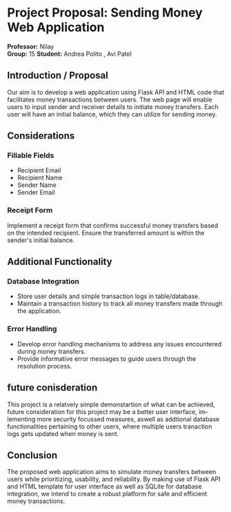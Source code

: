 # Project Proposal: Sending Money Web Application

**Professor:** Nilay  
**Group:** 15
**Student:** Andrea Polito  , Avi Patel

## Introduction / Proposal

Our aim is to develop a web application using Flask API and HTML code that facilitates money transactions between users. The web page will enable users to input sender and receiver details to initiate money transfers. Each user will have an initial balance, which they can utilize for sending money.

## Considerations

### Fillable Fields
- Recipient Email
- Recipient Name
- Sender Name
- Sender Email

### Receipt Form
Implement a receipt form that confirms successful money transfers based on the intended recipient.
Ensure the transferred amount is within the sender's initial balance.

## Additional Functionality

### Database Integration
- Store user details and simple transaction logs in table/database.
- Maintain a transaction history to track all money transfers made through the application.

### Error Handling
- Develop error handling mechanisms to address any issues encountered during money transfers.
- Provide informative error messages to guide users through the resolution process.

## future conisderation

This project is a relatvely simple demonstartion of what can be achieved, future consideration for this project may be a better user interface, im-lementing more security focussed measures, aswell as addtional database functionalities pertaining to other users, where multiple users tranaction logs gets updated when money is sent.

## Conclusion

The proposed web application aims to simulate money transfers between users while prioritizing, usability, and reliability. By making use of Flask API and HTML template for user interface as well as SQLite for database integration, we intend to create a robust platform for safe and efficient money transactions.


